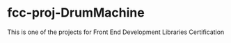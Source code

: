 # fcc-proj-DrumMachine

 This is one of the projects for Front End Development Libraries Certification
